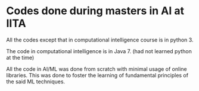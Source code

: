 # Codes done during masters in AI at IITA

All the codes except that in computational intelligence course is in python 3.

The code in computational intelligence is in Java 7. (had not learned python at the time)

All the code in AI/ML was done from scratch with minimal usage of online libraries. This was done to foster the learning of fundamental principles of the said ML techniques.
